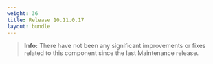 ```yaml
---
weight: 36
title: Release 10.11.0.17
layout: bundle
---
```


>**Info:** There have not been any significant improvements or fixes related to this component since the last Maintenance release.
